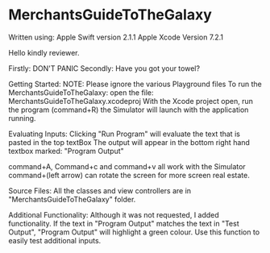 # MerchantsGuideToTheGalaxy
Written using:
Apple Swift version 2.1.1 
Apple Xcode Version 7.2.1


Hello kindly reviewer.

Firstly: DON'T PANIC
Secondly: Have you got your towel?


Getting Started:
NOTE: Please ignore the various Playground files
To run the MerchantsGuideToTheGalaxy:
open the file: MerchantsGuideToTheGalaxy.xcodeproj
With the Xcode project open, run the program (command+R)
the Simulator will launch with the application running.

Evaluating Inputs:
Clicking "Run Program" will evaluate the text that is pasted in the top textBox
The output will appear in the bottom right hand textbox marked: "Program Output"

command+A, Command+c and command+v all work with the Simulator
command+(left arrow) can rotate the screen for more screen real estate.

Source Files:
All the classes and view controllers are in "MerchantsGuideToTheGalaxy" folder.

Additional Functionality:
Although it was not requested, I added functionality.
If the text in "Program Output" matches the text in "Test Output", 
"Program Output" will highlight a green colour.
Use this function to easily test additional inputs.